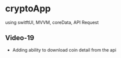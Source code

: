 # cryptoApp
using switftUI, MVVM, coreData, API Request
## Video-19
- Adding ability to download coin detail from the api
